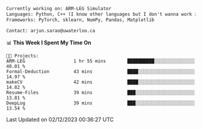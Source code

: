 ```txt
Currently working on: ARM-LEG Simulator
Languages: Python, C++ (I know other languages but I don't wanna work in them)
Frameworks: PyTorch, sklearn, NumPy, Pandas, Matplotlib

Contact: arjun.sarao@uwaterloo.ca
```

<!--START_SECTION:waka-->
📊 **This Week I Spent My Time On** 

```text
🐱‍💻 Projects: 
ARM-LEG                  1 hr 55 mins        ██████████░░░░░░░░░░░░░░░   40.01 % 
Formal-Deduction         43 mins             ████░░░░░░░░░░░░░░░░░░░░░   14.97 % 
makeCV                   42 mins             ████░░░░░░░░░░░░░░░░░░░░░   14.82 % 
Resume-Files             39 mins             ███░░░░░░░░░░░░░░░░░░░░░░   13.81 % 
DeepLog                  39 mins             ███░░░░░░░░░░░░░░░░░░░░░░   13.54 % 
```


 Last Updated on 02/12/2023 00:36:27 UTC
<!--END_SECTION:waka-->
